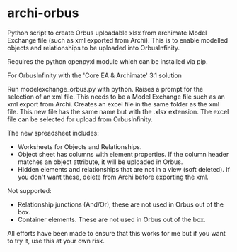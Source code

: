 # archi-orbus
Python script to create Orbus uploadable xlsx from archimate Model Exchange file (such as xml exported from Archi). This is to enable modelled objects and relationships to be uploaded into OrbusInfinity.
 
Requires the python openpyxl module which can be installed via pip.

For OrbusInfinity with the 'Core EA & Archimate' 3.1 solution

Run modelexchange_orbus.py with python. Raises a prompt for the selection of an xml file. This needs to be a Model Exchange file such as an xml export from Archi. Creates an excel file in the same folder as the xml file. This new file has the same name but with the .xlsx extension. The excel file can be selected for upload from OrbusInfinity.

 The new spreadsheet includes: 
  - Worksheets for Objects and Relationships.
  - Object sheet has columns with element properties. If the column header matches an object attribute, it will be uploaded in Orbus.
  - Hidden elements and relationships that are not in a view (soft deleted). If you don't want these, delete from Archi before exporting the xml.
 
Not supported:
  - Relationship junctions (And/Or), these are not used in Orbus out of the box.
  - Container elements. These are not used in Orbus out of the box.

All efforts have been made to ensure that this works for me but if you want to try it, use this at your own risk.
